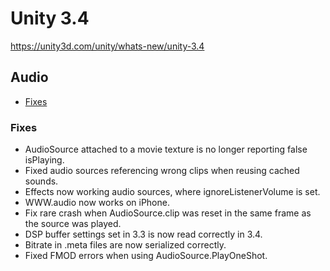 # Unity 3.4

https://unity3d.com/unity/whats-new/unity-3.4

## Audio

- [Fixes](#fixes)


### Fixes

*   AudioSource attached to a movie texture is no longer reporting false isPlaying.
*   Fixed audio sources referencing wrong clips when reusing cached sounds.
*   Effects now working audio sources, where ignoreListenerVolume is set.
*   WWW.audio now works on iPhone.
*   Fix rare crash when AudioSource.clip was reset in the same frame as the source was played.
*   DSP buffer settings set in 3.3 is now read correctly in 3.4.
*   Bitrate in .meta files are now serialized correctly.
*   Fixed FMOD errors when using AudioSource.PlayOneShot.